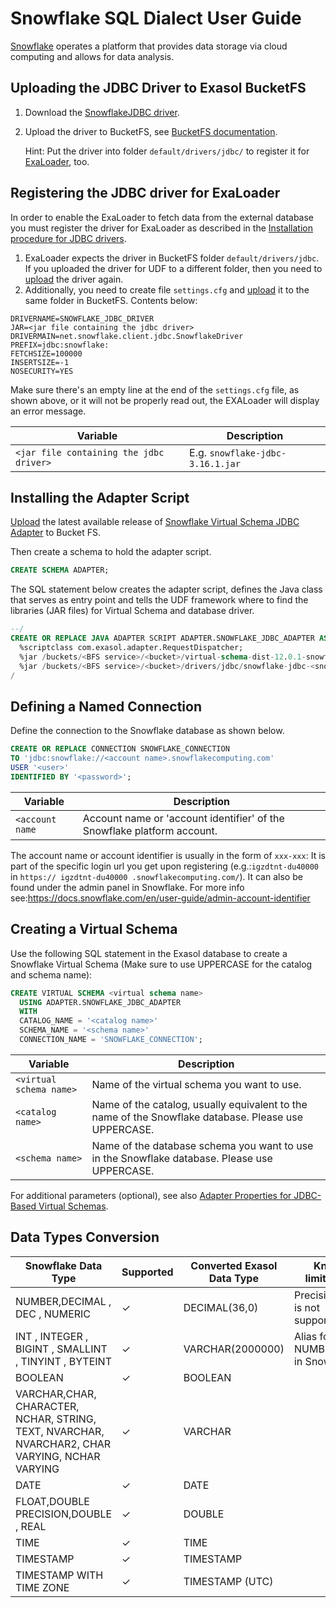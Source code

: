 # Snowflake SQL Dialect User Guide

[Snowflake](https://www.snowflake.com/) operates a platform that provides data storage via cloud computing and allows for data analysis.

## Uploading the JDBC Driver to Exasol BucketFS

1. Download the [SnowflakeJDBC driver](https://docs.snowflake.com/en/developer-guide/jdbc/jdbc-download).

2. Upload the driver to BucketFS, see [BucketFS documentation](https://docs.exasol.com/db/latest/administration/on-premise/bucketfs/accessfiles.htm).

   Hint: Put the driver into folder `default/drivers/jdbc/` to register it for [ExaLoader](#registering-the-jdbc-driver-for-exaloader), too.

## Registering the JDBC driver for ExaLoader

In order to enable the ExaLoader to fetch data from the external database you must register the driver for ExaLoader as described in the [Installation procedure for JDBC drivers](https://github.com/exasol/docker-db/#installing-custom-jdbc-drivers).
1. ExaLoader expects the driver in BucketFS folder `default/drivers/jdbc`.<br />
   If you uploaded the driver for UDF to a different folder, then you need to [upload](#uploading-the-jdbc-driver-to-exasol-bucketfs) the driver again.
2. Additionally, you need to create file `settings.cfg` and [upload](#uploading-the-jdbc-driver-to-exasol-bucketfs) it to the same folder in BucketFS. Contents below:

```
DRIVERNAME=SNOWFLAKE_JDBC_DRIVER
JAR=<jar file containing the jdbc driver>
DRIVERMAIN=net.snowflake.client.jdbc.SnowflakeDriver
PREFIX=jdbc:snowflake:
FETCHSIZE=100000
INSERTSIZE=-1
NOSECURITY=YES

```
Make sure there's an empty line at the end of the `settings.cfg` file, as shown above, or it will not be properly read out, the EXALoader will display an error message.

| Variable                                | Description                      |
|-----------------------------------------|----------------------------------|
| `<jar file containing the jdbc driver>` | E.g. `snowflake-jdbc-3.16.1.jar` |

## Installing the Adapter Script

[Upload](https://docs.exasol.com/db/latest/administration/on-premise/bucketfs/accessfiles.htm) the latest available release of [Snowflake Virtual Schema JDBC Adapter](https://github.com/exasol/snowflake-virtual-schema/releases) to Bucket FS.

Then create a schema to hold the adapter script.

```sql
CREATE SCHEMA ADAPTER;
```

The SQL statement below creates the adapter script, defines the Java class that serves as entry point and tells the UDF framework where to find the libraries (JAR files) for Virtual Schema and database driver.

```sql
--/
CREATE OR REPLACE JAVA ADAPTER SCRIPT ADAPTER.SNOWFLAKE_JDBC_ADAPTER AS
  %scriptclass com.exasol.adapter.RequestDispatcher;
  %jar /buckets/<BFS service>/<bucket>/virtual-schema-dist-12.0.1-snowflake-0.1.4.jar;
  %jar /buckets/<BFS service>/<bucket>/drivers/jdbc/snowflake-jdbc-<snowflake-driver-version>.jar;
/
```

## Defining a Named Connection

Define the connection to the Snowflake database as shown below.

```sql
CREATE OR REPLACE CONNECTION SNOWFLAKE_CONNECTION
TO 'jdbc:snowflake://<account name>.snowflakecomputing.com'
USER '<user>'
IDENTIFIED BY '<password>';
```

| Variable        | Description                                                             |
|-----------------|-------------------------------------------------------------------------|
| `<account name` | Account name or 'account identifier' of the Snowflake platform account. |

The account name or account identifier is usually in the form of `xxx-xxx`: 
It is part of the specific login url you get upon registering (e.g.:`igzdtnt-du40000` in `https:// igzdtnt-du40000 .snowflakecomputing.com/`). 
It can also be found under the admin panel in Snowflake. 
For more info see:https://docs.snowflake.com/en/user-guide/admin-account-identifier

## Creating a Virtual Schema

Use the following SQL statement in the Exasol database to create a Snowflake Virtual Schema 
(Make sure to use UPPERCASE for the catalog and schema name):

```sql
CREATE VIRTUAL SCHEMA <virtual schema name>
  USING ADAPTER.SNOWFLAKE_JDBC_ADAPTER
  WITH
  CATALOG_NAME = '<catalog name>'
  SCHEMA_NAME = '<schema name>'
  CONNECTION_NAME = 'SNOWFLAKE_CONNECTION';
```

| Variable                | Description                                                                                          |
|-------------------------|------------------------------------------------------------------------------------------------------|
| `<virtual schema name>` | Name of the virtual schema you want to use.                                                          |
| `<catalog name>`        | Name of the catalog, usually equivalent to the name of the Snowflake database. Please use UPPERCASE. |
| `<schema name>`         | Name of the database schema you want to use in the Snowflake database. Please use UPPERCASE.         |


For additional parameters (optional), see also [Adapter Properties for JDBC-Based Virtual Schemas](https://github.com/exasol/virtual-schema-common-jdbc#adapter-properties-for-jdbc-based-virtual-schemas).

## Data Types Conversion

| Snowflake Data Type                                                                            | Supported | Converted Exasol Data Type | Known limitations                   |
|------------------------------------------------------------------------------------------------|-----------|----------------------------|-------------------------------------|
| NUMBER,DECIMAL , DEC , NUMERIC                                                                 | ✓         | DECIMAL(36,0)              | Precision > 36 is not supported.    |
| INT , INTEGER , BIGINT , SMALLINT , TINYINT , BYTEINT                                          | ✓         | VARCHAR(2000000)           | Alias for NUMBER(38,0) in Snowflake |
| BOOLEAN                                                                                        | ✓         | BOOLEAN                    |                                     |
| VARCHAR,CHAR, CHARACTER, NCHAR, STRING, TEXT, NVARCHAR, NVARCHAR2, CHAR VARYING, NCHAR VARYING | ✓         | VARCHAR                    |                                     |
| DATE                                                                                           | ✓         | DATE                       |                                     |
| FLOAT,DOUBLE PRECISION,DOUBLE , REAL                                                           | ✓         | DOUBLE                     |                                     |
| TIME                                                                                           | ✓         | TIME                       |                                     |
| TIMESTAMP                                                                                      | ✓         | TIMESTAMP                  |                                     |
| TIMESTAMP WITH TIME ZONE                                                                       | ✓         | TIMESTAMP (UTC)            |                                     |
